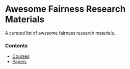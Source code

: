 # Awesome Fairness Research Materials

A curated list of awesome fairness research materials.

### Contents

- [Courses](courses)
- [Papers](papers)
